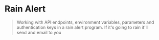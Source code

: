 # Rain Alert
>Working with API endpoints, environment variables, parameters and authentication keys in a rain alert program. If it's going to rain it'll send
> and email to you